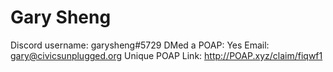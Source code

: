 # Gary Sheng

Discord username: garysheng#5729
DMed a POAP: Yes
Email: gary@civicsunplugged.org
Unique POAP Link: 
http://POAP.xyz/claim/fiqwf1